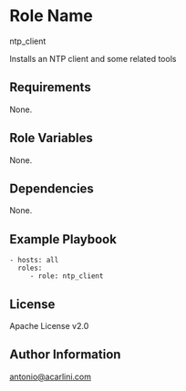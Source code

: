 Role Name
=========

ntp_client

Installs an NTP client and some related tools

Requirements
------------

None.

Role Variables
--------------

None.

Dependencies
------------

None.

Example Playbook
----------------

    - hosts: all
      roles:
         - role: ntp_client

License
-------

Apache License v2.0

Author Information
------------------

antonio@acarlini.com
